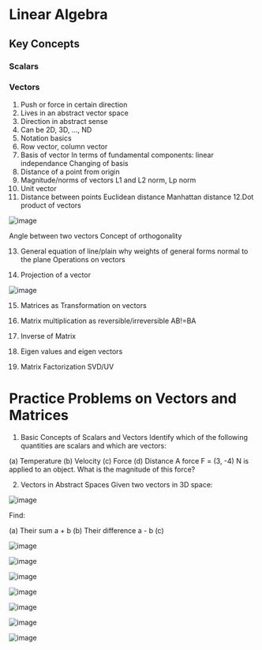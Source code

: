# Linear Algebra
## Key Concepts
### Scalars
### Vectors
1. Push or force in certain direction
2. Lives in an abstract vector space
3. Direction in abstract sense
4. Can be 2D, 3D, ..., ND
5. Notation basics
6. Row vector, column vector
7. Basis of vector
 In terms of fundamental components: linear independance
 Changing of basis
8. Distance of a point from origin
9. Magnitude/norms of vectors L1 and L2 norm, Lp norm
10. Unit vector
11. Distance between points
 Euclidean distance
 Manhattan distance
12.Dot product of vectors

![image](https://github.com/user-attachments/assets/251e1fe9-82bd-4c27-8c35-4f1837ca3939)

Angle between two vectors
Concept of orthogonality

13. General equation of line/plain
 why weights of general forms normal to the plane
Operations on vectors

14. Projection of a vector 

![image](https://github.com/user-attachments/assets/608995d3-0957-4a98-850d-13883cd947db)

15. Matrices as Transformation on vectors

16. Matrix multiplication as reversible/irreversible AB!=BA

17. Inverse of Matrix

18. Eigen values and eigen vectors

19. Matrix Factorization
 SVD/UV

# Practice Problems on Vectors and Matrices
1. Basic Concepts of Scalars and Vectors
Identify which of the following quantities are scalars and which are vectors:

(a) Temperature
(b) Velocity
(c) Force
(d) Distance
A force F = (3, -4) N is applied to an object. What is the magnitude of this force?

2. Vectors in Abstract Spaces
Given two vectors in 3D space:

![image](https://github.com/user-attachments/assets/f45b3723-ff21-4dd9-a0c2-449aebc8bbb6)

Find:

(a) Their sum a + b
(b) Their difference a - b
(c) 

![image](https://github.com/user-attachments/assets/ec451341-b36a-4e57-bb34-a0df68a2347c)

![image](https://github.com/user-attachments/assets/0fb1df9e-9813-4656-ae0c-c6738e6f76fe)

![image](https://github.com/user-attachments/assets/fd4ab774-d76b-45bb-9d17-f00fd051bc82)

![image](https://github.com/user-attachments/assets/4cbb69fe-267a-4df1-9fc6-26ecdef8fdc8)

![image](https://github.com/user-attachments/assets/5cb0df13-aa61-47a0-bbea-46d86a4c96ef)

![image](https://github.com/user-attachments/assets/b1533565-6c41-4ade-9506-df3aea0bef97)

![image](https://github.com/user-attachments/assets/647478b7-49f8-41b5-9599-7042a371c13c)
